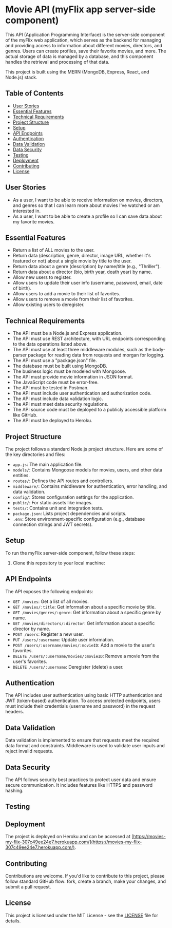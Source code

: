 # Movie API (myFlix app server-side component)

This API (Application Programming Interface) is the server-side component of the myFlix web application, which serves as the backend for managing and providing access to information about different movies, directors, and genres. Users can create profiles, save their favorite movies, and more. The actual storage of data is managed by a database, and this component handles the retrieval and processing of that data.

This project is built using the MERN (MongoDB, Express, React, and Node.js) stack.

## Table of Contents
- [User Stories](#user-stories)
- [Essential Features](#essential-features)
- [Technical Requirements](#technical-requirements)
- [Project Structure](#project-structure)
- [Setup](#setup)
- [API Endpoints](#api-endpoints)
- [Authentication](#authentication)
- [Data Validation](#data-validation)
- [Data Security](#data-security)
- [Testing](#testing)
- [Deployment](#deployment)
- [Contributing](#contributing)
- [License](#license)

## User Stories

- As a user, I want to be able to receive information on movies, directors, and genres so that I can learn more about movies I've watched or am interested in.
- As a user, I want to be able to create a profile so I can save data about my favorite movies.

## Essential Features

- Return a list of ALL movies to the user.
- Return data (description, genre, director, image URL, whether it's featured or not) about a single movie by title to the user.
- Return data about a genre (description) by name/title (e.g., "Thriller").
- Return data about a director (bio, birth year, death year) by name.
- Allow new users to register.
- Allow users to update their user info (username, password, email, date of birth).
- Allow users to add a movie to their list of favorites.
- Allow users to remove a movie from their list of favorites.
- Allow existing users to deregister.

## Technical Requirements

- The API must be a Node.js and Express application.
- The API must use REST architecture, with URL endpoints corresponding to the data operations listed above.
- The API must use at least three middleware modules, such as the body-parser package for reading data from requests and morgan for logging.
- The API must use a "package.json" file.
- The database must be built using MongoDB.
- The business logic must be modeled with Mongoose.
- The API must provide movie information in JSON format.
- The JavaScript code must be error-free.
- The API must be tested in Postman.
- The API must include user authentication and authorization code.
- The API must include data validation logic.
- The API must meet data security regulations.
- The API source code must be deployed to a publicly accessible platform like GitHub.
- The API must be deployed to Heroku.

## Project Structure

The project follows a standard Node.js project structure. Here are some of the key directories and files:

- `app.js`: The main application file.
- `models/`: Contains Mongoose models for movies, users, and other data entities.
- `routes/`: Defines the API routes and controllers.
- `middleware/`: Contains middleware for authentication, error handling, and data validation.
- `config/`: Stores configuration settings for the application.
- `public/`: For static assets like images.
- `tests/`: Contains unit and integration tests.
- `package.json`: Lists project dependencies and scripts.
- `.env`: Store environment-specific configuration (e.g., database connection strings and JWT secrets).

## Setup

To run the myFlix server-side component, follow these steps:

1. Clone this repository to your local machine:


## API Endpoints

The API exposes the following endpoints:

- `GET /movies`: Get a list of all movies.
- `GET /movies/:title`: Get information about a specific movie by title.
- `GET /movies/genres/:genre`: Get information about a specific genre by name.
- `GET /movies/directors/:director`: Get information about a specific director by name.
- `POST /users`: Register a new user.
- `PUT /users/:username`: Update user information.
- `POST /users/:username/movies/:movieID`: Add a movie to the user's favorites.
- `DELETE /users/:username/movies/:movieID`: Remove a movie from the user's favorites.
- `DELETE /users/:username`: Deregister (delete) a user.

## Authentication

The API includes user authentication using basic HTTP authentication and JWT (token-based) authentication. To access protected endpoints, users must include their credentials (username and password) in the request headers.

## Data Validation

Data validation is implemented to ensure that requests meet the required data format and constraints. Middleware is used to validate user inputs and reject invalid requests.

## Data Security

The API follows security best practices to protect user data and ensure secure communication. It includes features like HTTPS and password hashing.

## Testing


## Deployment

The project is deployed on Heroku and can be accessed at [https://movies-my-flix-307c49ee24e7.herokuapp.com/](https://movies-my-flix-307c49ee24e7.herokuapp.com/).

## Contributing

Contributions are welcome. If you'd like to contribute to this project, please follow standard GitHub flow: fork, create a branch, make your changes, and submit a pull request.

## License

This project is licensed under the MIT License - see the [LICENSE](LICENSE) file for details.



